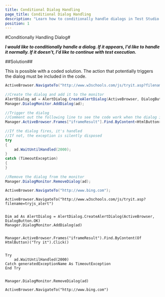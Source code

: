 ```yaml
---
title: Conditional Dialog Handling
page_title: Conditional Dialog Handling
description: "Learn how to conditionally handle dialogs in Test Studio using C# and VB.NET. This guide provides a coded solution to manage dialogs dynamically during automated testing, ensuring seamless test execution."
position: 1
---
```

#Conditionally Handling Dialog#

***I would like to conditionally handle a dialog. If it appears, I'd like to handle it normally. If it doesn't, I'd like to continue with test execution.***

##Solution##

This is possible with a coded solution. The action that potentially triggers the dialog must be included in the code.

```C#
ActiveBrowser.NavigateTo("http://www.w3schools.com/js/tryit.asp?filename=tryjs_alert");
 
//Create the dialog and add it to the monitor
AlertDialog ad = AlertDialog.CreateAlertDialog(ActiveBrowser, DialogButton.OK);
Manager.DialogMonitor.AddDialog(ad);
 
//Trigger the dialog
//Comment out the following line to see the code work when the dialog isn't fired
Manager.ActiveBrowser.Frames["iframeResult"].Find.ByContent<HtmlButton>("Try it").Click();
 
//If the dialog fires, it's handled
//If not, the exception is silently disposed
try
{
    ad.WaitUntilHandled(2000);
}
catch (TimeoutException)
{
}
 
//Remove the dialog from the monitor
Manager.DialogMonitor.RemoveDialog(ad);
 
ActiveBrowser.NavigateTo("http://www.bing.com");
```
```VB
ActiveBrowser.NavigateTo("http://www.w3schools.com/js/tryit.asp?filename=tryjs_alert")
 

Dim ad As AlertDialog = AlertDialog.CreateAlertDialog(ActiveBrowser, DialogButton.OK)
Manager.DialogMonitor.AddDialog(ad)
 

Manager.ActiveBrowser.Frames("iframeResult").Find.ByContent(Of HtmlButton)("Try it").Click()
 

Try
    ad.WaitUntilHandled(2000)
Catch generatedExceptionName As TimeoutException
End Try
 

Manager.DialogMonitor.RemoveDialog(ad)
 
ActiveBrowser.NavigateTo("http://www.bing.com")
```

